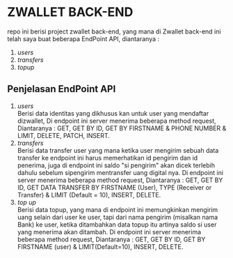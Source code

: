 # ZWALLET BACK-END

repo ini berisi project zwallet back-end, yang mana di Zwallet back-end ini telah saya buat beberapa EndPoint API, diantaranya :

1. _users_
2. _transfers_
3. _topup_

## Penjelasan EndPoint API

1.  _users_ <br>
    Berisi data identitas yang dikhusus kan untuk user yang mendaftar dizwallet, Di endpoint ini server menerima beberapa method request, Diantaranya :
    GET, GET BY ID, GET BY FIRSTNAME & PHONE NUMBER & LIMIT, DELETE, PATCH, INSERT.
2.  _transfers_<br>
    Berisi data transfer user yang mana ketika user mengirim sebuah data transfer ke endpoint ini harus memerhatikan id pengirim dan id penerima, juga di endpoint ini saldo "si pengirim" akan dicek terlebih dahulu sebelum sipengirim mentransfer uang digital nya.
    Di endpoint ini server menerima beberapa method request, Diantaranya :
    GET, GET BY ID, GET DATA TRANSFER BY FIRSTNAME (User), TYPE (Receiver or Transfer) & LIMIT (Default = 10), INSERT, DELETE.
3.  _top up_<br>
    Berisi data topup, yang mana di endpoint ini memungkinkan mengirim uang selain dari user ke user, tapi dari nama pengirim (misalkan nama Bank) ke user, ketika ditambahkan data topup itu artinya saldo si user yang menerima akan ditambah.
    Di endpoint ini server menerima beberapa method request, Diantaranya :
    GET, GET BY ID, GET BY FIRSTNAME (user) & LIMIT(Default=10), INSERT, DELETE.
